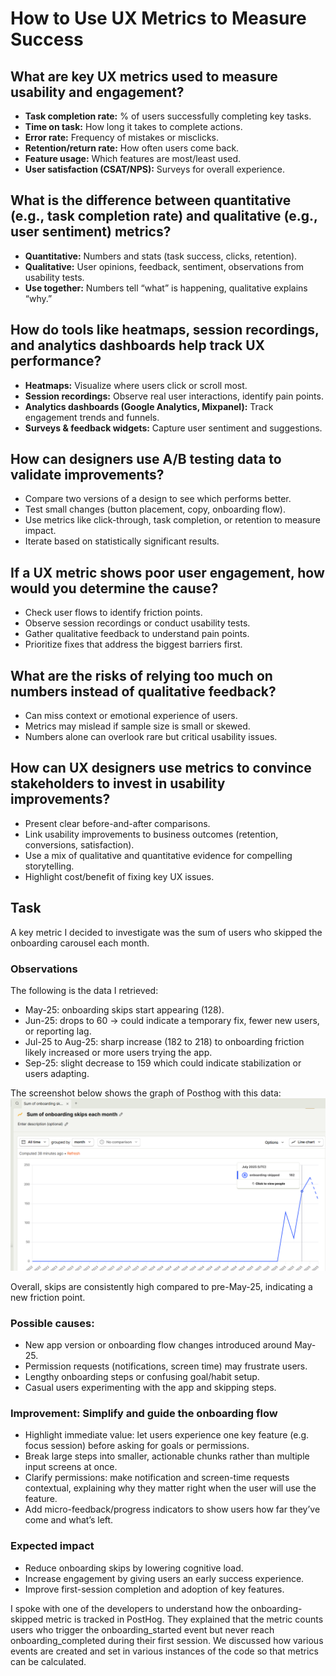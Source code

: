 # How to Use UX Metrics to Measure Success

## What are key UX metrics used to measure usability and engagement?
- **Task completion rate:** % of users successfully completing key tasks.  
- **Time on task:** How long it takes to complete actions.  
- **Error rate:** Frequency of mistakes or misclicks.  
- **Retention/return rate:** How often users come back.  
- **Feature usage:** Which features are most/least used.  
- **User satisfaction (CSAT/NPS):** Surveys for overall experience.  

## What is the difference between quantitative (e.g., task completion rate) and qualitative (e.g., user sentiment) metrics?
- **Quantitative:** Numbers and stats (task success, clicks, retention).  
- **Qualitative:** User opinions, feedback, sentiment, observations from usability tests.  
- **Use together:** Numbers tell “what” is happening, qualitative explains “why.”  

## How do tools like heatmaps, session recordings, and analytics dashboards help track UX performance?
- **Heatmaps:** Visualize where users click or scroll most.  
- **Session recordings:** Observe real user interactions, identify pain points.  
- **Analytics dashboards (Google Analytics, Mixpanel):** Track engagement trends and funnels.  
- **Surveys & feedback widgets:** Capture user sentiment and suggestions. 

## How can designers use A/B testing data to validate improvements?
- Compare two versions of a design to see which performs better.  
- Test small changes (button placement, copy, onboarding flow).  
- Use metrics like click-through, task completion, or retention to measure impact.  
- Iterate based on statistically significant results. 

## If a UX metric shows poor user engagement, how would you determine the cause?
- Check user flows to identify friction points.  
- Observe session recordings or conduct usability tests.  
- Gather qualitative feedback to understand pain points.  
- Prioritize fixes that address the biggest barriers first. 

## What are the risks of relying too much on numbers instead of qualitative feedback?
- Can miss context or emotional experience of users.  
- Metrics may mislead if sample size is small or skewed.  
- Numbers alone can overlook rare but critical usability issues. 

## How can UX designers use metrics to convince stakeholders to invest in usability improvements?
- Present clear before-and-after comparisons.  
- Link usability improvements to business outcomes (retention, conversions, satisfaction).  
- Use a mix of qualitative and quantitative evidence for compelling storytelling.  
- Highlight cost/benefit of fixing key UX issues.  

## Task

A key metric I decided to investigate was the sum of users who skipped the onboarding carousel each month.

### Observations

The following is the data I retrieved:

- May-25: onboarding skips start appearing (128).
- Jun-25: drops to 60 → could indicate a temporary fix, fewer new users, or reporting lag.
- Jul-25 to Aug-25: sharp increase (182 to 218) to onboarding friction likely increased or more users trying the app.
- Sep-25: slight decrease to 159 which could indicate stabilization or users adapting.

The screenshot below shows the graph of Posthog with this data:
![Posthog excerpt of data](image-30.png)

Overall, skips are consistently high compared to pre-May-25, indicating a new friction point.

### Possible causes:
- New app version or onboarding flow changes introduced around May-25.
- Permission requests (notifications, screen time) may frustrate users.
- Lengthy onboarding steps or confusing goal/habit setup.
- Casual users experimenting with the app and skipping steps.

### Improvement: Simplify and guide the onboarding flow
- Highlight immediate value: let users experience one key feature (e.g. focus session) before asking for goals or permissions.
- Break large steps into smaller, actionable chunks rather than multiple input screens at once.
- Clarify permissions: make notification and screen-time requests contextual, explaining why they matter right when the user will use the feature.
- Add micro-feedback/progress indicators to show users how far they’ve come and what’s left.

### Expected impact
- Reduce onboarding skips by lowering cognitive load.
- Increase engagement by giving users an early success experience.
- Improve first-session completion and adoption of key features.

I spoke with one of the developers to understand how the onboarding-skipped metric is tracked in PostHog. They explained that the metric counts users who trigger the onboarding_started event but never reach onboarding_completed during their first session. We discussed how various events are created and set in various instances of the code so that metrics can be calculated.